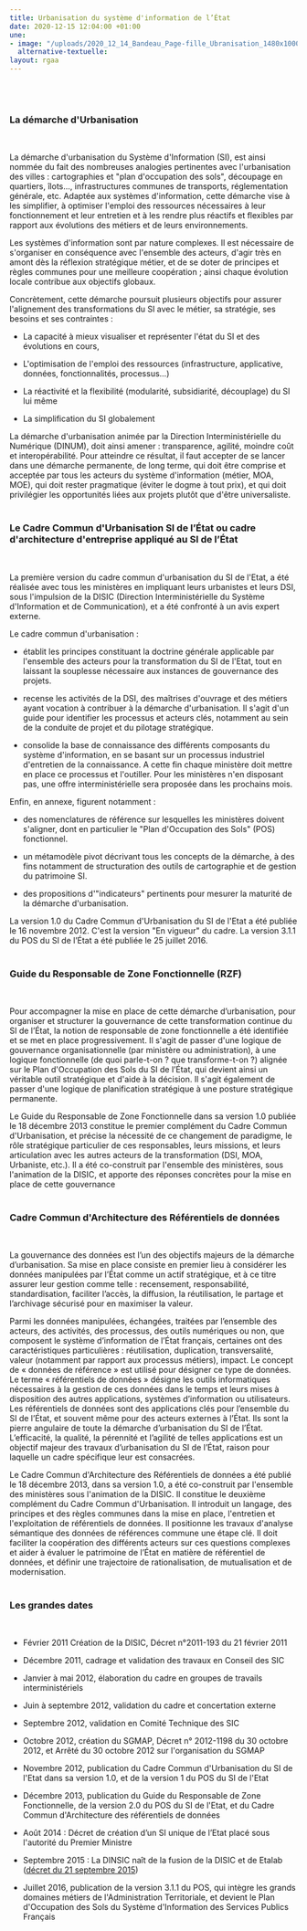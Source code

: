 ```yaml
---
title: Urbanisation du système d'information de l’État
date: 2020-12-15 12:04:00 +01:00
une:
- image: "/uploads/2020_12_14_Bandeau_Page-fille_Ubranisation_1480x1000.jpg"
  alternative-textuelle: 
layout: rgaa
---
```


<br>
<br>

### La démarche d'Urbanisation
<br>

La démarche d'urbanisation du Système d'Information (SI), est ainsi nommée du fait des nombreuses analogies pertinentes avec l'urbanisation des villes : cartographies et "plan d'occupation des sols", découpage en quartiers, îlots..., infrastructures communes de transports, réglementation générale, etc. Adaptée aux systèmes d'information, cette démarche vise à les simplifier, à optimiser l'emploi des ressources nécessaires à leur fonctionnement et leur entretien et à les rendre plus réactifs et flexibles par rapport aux évolutions des métiers et de leurs environnements.

Les systèmes d'information sont par nature complexes. Il est nécessaire de s'organiser en conséquence avec l'ensemble des acteurs, d'agir très en amont dès la réflexion stratégique métier, et de se doter de principes et règles communes pour une meilleure coopération ; ainsi chaque évolution locale contribue aux objectifs globaux.

Concrètement, cette démarche poursuit plusieurs objectifs pour assurer l'alignement des transformations du SI avec le métier, sa stratégie, ses besoins et ses contraintes :

* La capacité à mieux visualiser et représenter l'état du SI et des évolutions en cours,

* L'optimisation de l'emploi des ressources (infrastructure, applicative, données, fonctionnalités, processus...)

* La réactivité et la flexibilité (modularité, subsidiarité, découplage) du SI lui même

* La simplification du SI globalement


La démarche d'urbanisation animée par la Direction Interministérielle du Numérique (DINUM), doit ainsi amener : transparence, agilité, moindre coût et interopérabilité. Pour atteindre ce résultat, il faut accepter de se lancer dans une démarche permanente, de long terme, qui doit être comprise et acceptée par tous les acteurs du système d'information (métier, MOA, MOE), qui doit rester pragmatique (éviter le dogme à tout prix), et qui doit privilégier les opportunités liées aux projets plutôt que d'être universaliste.
<br>
<br>

### Le Cadre Commun d'Urbanisation SI de l’État ou cadre d'architecture d'entreprise appliqué au SI de l’État
<br>

La première version du cadre commun d'urbanisation du SI de l'Etat, a été réalisée avec tous les ministères en impliquant leurs urbanistes et leurs DSI, sous l'impulsion de la DISIC (Direction Interministérielle du Système d'Information et de Communication), et a été confronté à un avis expert externe.

Le cadre commun d'urbanisation :

* établit les principes constituant la doctrine générale applicable par l'ensemble des acteurs pour la transformation du SI de l'Etat, tout en laissant la souplesse nécessaire aux instances de gouvernance des projets.

* recense les activités de la DSI, des maîtrises d'ouvrage et des métiers ayant vocation à contribuer à la démarche d'urbanisation. Il s'agit d'un guide pour identifier les processus et acteurs clés, notamment au sein de la conduite de projet et du pilotage stratégique.

* consolide la base de connaissance des différents composants du système d'information, en se basant sur un processus industriel d'entretien de la connaissance. A cette fin chaque ministère doit mettre en place ce processus et l'outiller. Pour les ministères n'en disposant pas, une offre interministérielle sera proposée dans les prochains mois.


Enfin, en annexe, figurent notamment :

* des nomenclatures de référence sur lesquelles les ministères doivent s'aligner, dont en particulier le "Plan d'Occupation des Sols" (POS) fonctionnel.

* un métamodèle pivot décrivant tous les concepts de la démarche, à des fins notamment de structuration des outils de cartographie et de gestion du patrimoine SI.

* des propositions d'"indicateurs" pertinents pour mesurer la maturité de la démarche d'urbanisation.

La version 1.0 du Cadre Commun d'Urbanisation du SI de l'Etat a été publiée le 16 novembre 2012. C'est la version "En vigueur" du cadre. La version 3.1.1 du POS du SI de l’État a été publiée le 25 juillet 2016.
<br>
<br>

### Guide du Responsable de Zone Fonctionnelle (RZF)
<br>

Pour accompagner la mise en place de cette démarche d’urbanisation, pour organiser et structurer la gouvernance de cette transformation continue du SI de l’État, la notion de responsable de zone fonctionnelle a été identifiée et se met en place progressivement. Il s'agit de passer d'une logique de gouvernance organisationnelle (par ministère ou administration), à une logique fonctionnelle (de quoi parle-t-on ? que transforme-t-on ?) alignée sur le Plan d'Occupation des Sols du SI de l’État, qui devient ainsi un véritable outil stratégique et d'aide à la décision. Il s'agit également de passer d'une logique de planification stratégique à une posture stratégique permanente.

Le Guide du Responsable de Zone Fonctionnelle dans sa version 1.0 publiée le 18 décembre 2013 constitue le premier complément du Cadre Commun d'Urbanisation, et précise la nécessité de ce changement de paradigme, le rôle stratégique particulier de ces responsables, leurs missions, et leurs articulation avec les autres acteurs de la transformation (DSI, MOA, Urbaniste, etc.). Il a été co-construit par l'ensemble des ministères, sous l'animation de la DISIC, et apporte des réponses concrètes pour la mise en place de cette gouvernance
<br>
<br>

### Cadre Commun d'Architecture des Référentiels de données
<br>

La gouvernance des données est l’un des objectifs majeurs de la démarche d’urbanisation. Sa mise en place consiste en premier lieu à considérer les données manipulées par l’État comme un actif stratégique, et à ce titre assurer leur gestion comme telle : recensement, responsabilité, standardisation, faciliter l’accès, la diffusion, la réutilisation, le partage et l’archivage sécurisé pour en maximiser la valeur.

Parmi les données manipulées, échangées, traitées par l’ensemble des acteurs, des activités, des processus, des outils numériques ou non, que composent le système d’information de l’État français, certaines ont des caractéristiques particulières : réutilisation, duplication, transversalité, valeur (notamment par rapport aux processus métiers), impact. Le concept de « données de référence » est utilisé pour désigner ce type de données. Le terme « référentiels de données » désigne les outils informatiques nécessaires à la gestion de ces données dans le temps et leurs mises à disposition des autres applications, systèmes d’information ou utilisateurs. Les référentiels de données sont des applications clés pour l’ensemble du SI de l’État, et souvent même pour des acteurs externes à l’État. Ils sont la pierre angulaire de toute la démarche d’urbanisation du SI de l’État. L’efficacité, la qualité, la pérennité et l’agilité de telles applications est un objectif majeur des travaux d’urbanisation du SI de l’État, raison pour laquelle un cadre spécifique leur est consacrées.

Le Cadre Commun d'Architecture des Référentiels de données a été publié le 18 décembre 2013, dans sa version 1.0, a été co-construit par l'ensemble des ministères sous l'animation de la DISIC. Il constitue le deuxième complément du Cadre Commun d'Urbanisation. Il introduit un langage, des principes et des règles communes dans la mise en place, l'entretien et l'exploitation de référentiels de données. Il positionne les travaux d'analyse sémantique des données de références commune une étape clé. Il doit faciliter la coopération des différents acteurs sur ces questions complexes et aider à évaluer le patrimoine de l’État en matière de référentiel de données, et définir une trajectoire de rationalisation, de mutualisation et de modernisation.
<br>
<br>

### Les grandes dates
<br>

* Février 2011 Création de la DISIC, Décret n°2011-193 du 21 février 2011

* Décembre 2011, cadrage et validation des travaux en Conseil des SIC

* Janvier à mai 2012, élaboration du cadre en groupes de travails interministériels

* Juin à septembre 2012, validation du cadre et concertation externe

* Septembre 2012, validation en Comité Technique des SIC

* Octobre 2012, création du SGMAP, Décret n° 2012-1198 du 30 octobre 2012, et Arrêté du 30 octobre 2012 sur l'organisation du SGMAP

* Novembre 2012, publication du Cadre Commun d'Urbanisation du SI de l'Etat dans sa version 1.0, et de la version 1 du POS du SI de l'Etat

* Décembre 2013, publication du Guide du Responsable de Zone Fonctionnelle, de la version 2.0 du POS du SI de l'Etat, et du Cadre Commun d'Architecture des référentiels de données

* Août 2014 : Décret de création d’un SI unique de l’Etat placé sous l'autorité du Premier Ministre

* Septembre 2015 : La DINSIC naît de la fusion de la DISIC et de Etalab ([décret du 21 septembre 2015](http://www.legifrance.gouv.fr/WAspad/UnTexteDeJorf?numjo=PRMX1516545D))

* Juillet 2016, publication de la version 3.1.1 du POS, qui intègre les grands domaines métiers de l'Administration Territoriale, et devient le Plan d'Occupation des Sols du Système d'Information des Services Publics Français